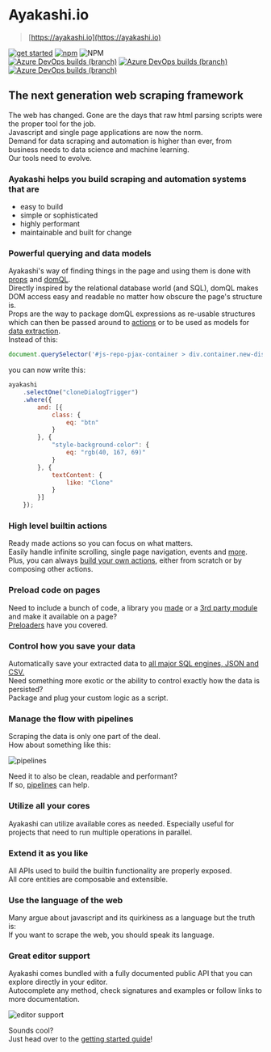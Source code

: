 # Ayakashi.io

> [https://ayakashi.io](https://ayakashi.io)

[![get started](https://img.shields.io/badge/Get-Started-brightgreen.svg)](https://ayakashi.io/docs/getting_started) [![npm](https://img.shields.io/npm/v/ayakashi.svg?label=version)](https://www.npmjs.com/package/ayakashi) ![NPM](https://img.shields.io/npm/l/ayakashi.svg)  
[![Azure DevOps builds (branch)](https://img.shields.io/azure-devops/build/zisismaras/1566a1eb-ef19-4a56-b3f9-0b8cf919dfcb/12/master.svg?label=Windows)](https://dev.azure.com/zisismaras/Ayakashi.io/_build?definitionId=12) [![Azure DevOps builds (branch)](https://img.shields.io/azure-devops/build/zisismaras/1566a1eb-ef19-4a56-b3f9-0b8cf919dfcb/11/master.svg?label=macOS)](https://dev.azure.com/zisismaras/Ayakashi.io/_build?definitionId=11) [![Azure DevOps builds (branch)](https://img.shields.io/azure-devops/build/zisismaras/1566a1eb-ef19-4a56-b3f9-0b8cf919dfcb/10/master.svg?label=Linux)](https://dev.azure.com/zisismaras/Ayakashi.io/_build?definitionId=10)

## The next generation web scraping framework

The web has changed. Gone are the days that raw html parsing scripts were the proper tool for the job.  
Javascript and single page applications are now the norm.  
Demand for data scraping and automation is higher than ever,
from business needs to data science and machine learning.  
Our tools need to evolve.

### Ayakashi helps you build scraping and automation systems that are

* easy to build
* simple or sophisticated
* highly performant
* maintainable and built for change

### Powerful querying and data models

Ayakashi's way of finding things in the page and using them is done with [props](https://ayakashi.io/docs/guide/tour.html#props)
and [domQL](https://ayakashi.io/docs/guide/querying-with-domql.html).  
Directly inspired by the relational database world (and SQL), domQL makes
DOM access easy and readable no matter how obscure the page's structure is.  
Props are the way to package domQL expressions as re-usable structures which
can then be passed around to [actions](https://ayakashi.io/docs/guide/tour.html#actions) or to be used as models for [data
extraction](https://ayakashi.io/docs/guide/data-extraction.html).  
Instead of this:  

<!-- markdownlint-disable MD013 -->

```js
document.querySelector('#js-repo-pjax-container > div.container.new-discussion-timeline.experiment-repo-nav > div.repository-content > div.file-navigation.in-mid-page.d-flex.flex-items-start > details.get-repo-select-menu.js-get-repo-select-menu.position-relative.details-overlay.details-reset > summary');
```

you can now write this:  

```js
ayakashi
    .selectOne("cloneDialogTrigger")
    .where({
        and: [{
            class: {
                eq: "btn"
            }
        }, {
            "style-background-color": {
                eq: "rgb(40, 167, 69)"
            }
        }, {
            textContent: {
                like: "Clone"
            }
        }]
    });
```
<!-- markdownlint-enable MD013 -->

### High level builtin actions

Ready made actions so you can focus on what matters.  
Easily handle infinite scrolling, single page navigation, events
and [more](https://ayakashi.io/docs/reference/builtin-actions.html).  
Plus, you can always [build your own actions](https://ayakashi.io/docs/advanced/creating-your-own-actions.html),
either from scratch or by composing other actions.

### Preload code on pages

Need to include a bunch of code, a library you [made](https://ayakashi.io/docs/advanced/creating-your-own-preloaders.html)
or a [3rd party module](https://ayakashi.io/docs/going_deeper/loading-libraries-as-preloaders.html)
and make it available on a page?  
[Preloaders](https://ayakashi.io/docs/guide/tour.html#preloaders) have you covered.

### Control how you save your data

Automatically save your extracted data
to [all major SQL engines, JSON and CSV.](https://ayakashi.io/docs/guide/builtin-saving-scripts.html)  
Need something more exotic or the ability to control exactly how the data is persisted?  
Package and plug your custom logic as a script.

### Manage the flow with pipelines

Scraping the data is only one part of the deal.  
How about something like this:  

![pipelines](https://ayakashi.io/assets/img/diagram.png)

Need it to also be clean, readable and performant?  
If so, [pipelines](https://ayakashi.io/docs/guide/tour.html#pipelines) can help.

### Utilize all your cores

Ayakashi can utilize available cores as needed. Especially useful for projects that need
to run multiple operations in parallel.

### Extend it as you like

All APIs used to build the builtin functionality are properly exposed.  
All core entities are composable and extensible.

### Use the language of the web

Many argue about javascript and its quirkiness as a language but the truth is:  
If you want to scrape the web, you should speak its language.

### Great editor support

Ayakashi comes bundled with a fully documented public API that you can explore
directly in your editor.  
Autocomplete any method, check signatures and examples or follow links to more documentation.  

![editor support](https://ayakashi.io/assets/img/editor.png)

Sounds cool?  
Just head over to the [getting started guide](https://ayakashi.io/docs/getting_started)!
